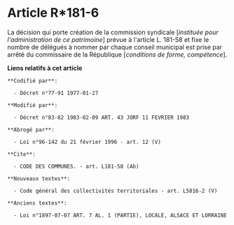 # Article R*181-6

La décision qui porte création de la commission syndicale [*instituée pour l'administration de ce patrimoine*] prévue à
l'article L. 181-58 et fixe le nombre de délégués à nommer par chaque conseil municipal est prise par arrêté du commissaire
de la République [*conditions de forme, compétence*].

**Liens relatifs à cet article**

	**Codifié par**:

	  - Décret n°77-91 1977-01-27

	**Modifié par**:

	  - Décret n°83-82 1983-02-09 ART. 43 JORF 11 FEVRIER 1983

	**Abrogé par**:

	  - Loi n°96-142 du 21 février 1996 - art. 12 (V)

	**Cite**:

	  - CODE DES COMMUNES. - art. L181-58 (Ab)

	**Nouveaux textes**:

	  - Code général des collectivités territoriales - art. L5816-2 (V)

	**Anciens textes**:

	  - Loi n°1897-07-07 ART. 7 AL. 1 (PARTIE), LOCALE, ALSACE ET LORRAINE
